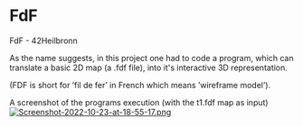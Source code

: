 # FdF
FdF - 42Heilbronn

As the name suggests, in this project one had to code a program, which can translate a basic 2D map (a .fdf file), into it's 
interactive 3D representation.

(FDF is short for ’fil de fer’ in French which means ’wireframe model’).


A screenshot of the programs execution (with the t1.fdf map as input)
[![Screenshot-2022-10-23-at-18-55-17.png](https://i.postimg.cc/hjmhpSZX/Screenshot-2022-10-23-at-18-55-17.png)](https://postimg.cc/Fd99KQ4v)
